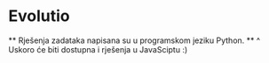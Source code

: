 # Evolutio

** Rješenja zadataka napisana su u programskom jeziku Python. **
^ Uskoro će biti dostupna i rješenja u JavaSciptu :)
